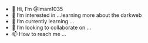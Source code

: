 - 👋 Hi, I’m @Imam1035
- 👀 I’m interested in ...learning more about the darkweb
- 🌱 I’m currently learning ...
- 💞️ I’m looking to collaborate on ...
- 📫 How to reach me ...

<!---
Imam1035/Imam1035 is a ✨ special ✨ repository because its `README.md` (this file) appears on your GitHub profile.
You can click the Preview link to take a look at your changes.
--->
